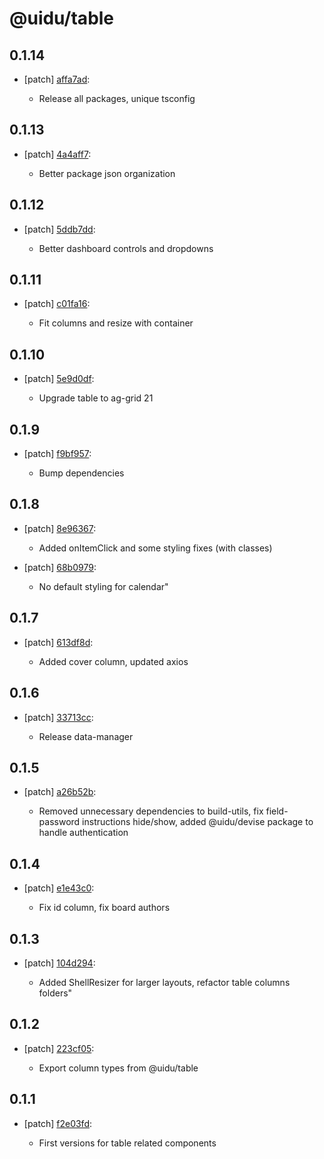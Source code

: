 # @uidu/table

## 0.1.14
- [patch] [affa7ad](https://github.org/uidu-org/guidu/commits/affa7ad):

  - Release all packages, unique tsconfig

## 0.1.13
- [patch] [4a4aff7](https://github.org/uidu-org/guidu/commits/4a4aff7):

  - Better package json organization

## 0.1.12
- [patch] [5ddb7dd](https://github.org/uidu-org/guidu/commits/5ddb7dd):

  - Better dashboard controls and dropdowns

## 0.1.11
- [patch] [c01fa16](https://github.org/uidu-org/guidu/commits/c01fa16):

  - Fit columns and resize with container

## 0.1.10
- [patch] [5e9d0df](https://github.org/uidu-org/guidu/commits/5e9d0df):

  - Upgrade table to ag-grid 21

## 0.1.9
- [patch] [f9bf957](https://github.org/uidu-org/guidu/commits/f9bf957):

  - Bump dependencies

## 0.1.8
- [patch] [8e96367](https://github.org/uidu-org/guidu/commits/8e96367):

  - Added onItemClick and some styling fixes (with classes)
- [patch] [68b0979](https://github.org/uidu-org/guidu/commits/68b0979):

  - No default styling for calendar"

## 0.1.7
- [patch] [613df8d](https://github.org/uidu-org/guidu/commits/613df8d):

  - Added cover column, updated axios

## 0.1.6
- [patch] [33713cc](https://github.org/uidu-org/guidu/commits/33713cc):

  - Release data-manager

## 0.1.5
- [patch] [a26b52b](https://github.org/uidu-org/guidu/commits/a26b52b):

  - Removed unnecessary dependencies to build-utils, fix field-password instructions hide/show, added @uidu/devise package to handle authentication

## 0.1.4
- [patch] [e1e43c0](https://github.org/uidu-org/guidu/commits/e1e43c0):

  - Fix id column, fix board authors

## 0.1.3
- [patch] [104d294](https://github.org/uidu-org/guidu/commits/104d294):

  - Added ShellResizer for larger layouts, refactor table columns folders"

## 0.1.2
- [patch] [223cf05](https://github.org/uidu-org/guidu/commits/223cf05):

  - Export column types from @uidu/table

## 0.1.1
- [patch] [f2e03fd](https://github.org/uidu-org/guidu/commits/f2e03fd):

  - First versions for table related components
